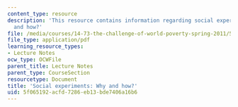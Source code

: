 ```yaml
---
content_type: resource
description: 'This resource contains information regarding social experiments: why
  and how?'
file: /media/courses/14-73-the-challenge-of-world-poverty-spring-2011/5f065192acfd7286eb13bde7406a16b6_MIT14_73S11_Lec3_slides.pdf
file_type: application/pdf
learning_resource_types:
- Lecture Notes
ocw_type: OCWFile
parent_title: Lecture Notes
parent_type: CourseSection
resourcetype: Document
title: 'Social experiments: Why and how?'
uid: 5f065192-acfd-7286-eb13-bde7406a16b6
---
```

